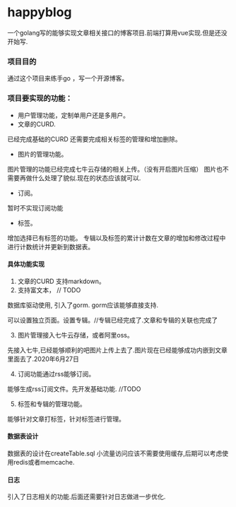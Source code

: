 # happyblog

一个golang写的能够实现文章相关接口的博客项目.前端打算用vue实现.但是还没开始写.


### 项目目的

通过这个项目来练手go ，写一个开源博客。

### 项目要实现的功能：
- 用户管理功能，定制单用户还是多用户。
- 文章的CURD.

已经完成基础的CURD  还需要完成相关标签的管理和增加删除。


- 图片的管理功能。

图片管理的功能已经完成七牛云存储的相关上传。（没有开启图片压缩）
图片也不需要再做什么处理了貌似.现在的状态应该就可以.

- 订阅。

暂时不实现订阅功能

- 标签。

增加选择已有标签的功能。
专辑以及标签的累计计数在文章的增加和修改过程中进行计数统计并更新到数据表。

#### 具体功能实现

1. 文章的CURD  支持markdown。
2. 支持富文本， // TODO

数据库驱动使用, 引入了gorm. gorm应该能够直接支持.

可以设置独立页面。设置专辑。//专辑已经完成了.文章和专辑的关联也完成了

3. 图片管理接入七牛云存储，或者阿里oss。

先接入七牛,已经能够顺利的吧图片上传上去了.图片现在已经能够成功内嵌到文章里面去了.2020年6月27日


4. 订阅功能通过rss能够订阅。

能够生成rss订阅文件。先开发基础功能. //TODO


5. 标签和专辑的管理功能。

能够针对文章打标签，针对标签进行管理。

#### 数据表设计

数据表的设计在createTable.sql
小流量访问应该不需要使用缓存,后期可以考虑使用redis或者memcache.

#### 日志

引入了日志相关的功能.后面还需要针对日志做进一步优化.
